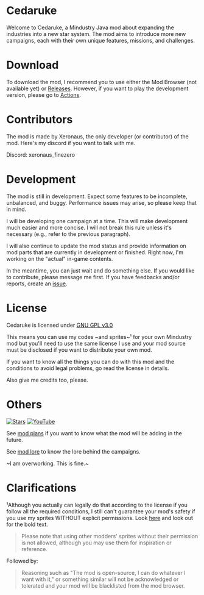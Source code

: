 # Cedaruke
Welcome to Cedaruke, a Mindustry Java mod about expanding the industries into a new star system. The mod aims to introduce more new campaigns, each with their own unique features, missions, and challenges.

# Download
To download the mod, I recommend you to use either the Mod Browser (not available yet) or [Releases](https://github.com/Xeron590/Cetadustry/releases). However, if you want to play the development version, please go to [Actions](https://github.com/Xeronaus/Cedaruke/actions).

# Contributors
The mod is made by Xeronaus, the only developer (or contributor) of the mod. Here's my discord if you want to talk with me.

Discord: xeronaus_finezero

# Development
The mod is still in development. Expect some features to be incomplete, unbalanced, and buggy. Performance issues may arise, so please keep that in mind.

I will be developing one campaign at a time. This will make development much easier and more concise. I will not break this rule unless it's necessary (e.g., refer to the previous paragraph).

I will also continue to update the mod status and provide information on mod parts that are currently in development or finished. Right now, I'm working on the "actual" in-game contents.

In the meantime, you can just wait and do something else. If you would like to contribute, please message me first. If you have feedbacks and/or reports, create an [issue](https://github.com/Xeronaus/Cedaruke/issues).

# License

Cedaruke is licensed under [GNU GPL v3.0](https://github.com/Xeronaus/Cedaruke/blob/main/LICENSE)

This means you can use my codes ~and sprites~¹ for your own Mindustry mod but you'll need to use the same license I use and your mod source must be disclosed if you want to distribute your own mod.

If you want to know all the things you can do with this mod and the conditions to avoid legal problems, go read the license in details.

Also give me credits too, please. 

# Others

[![Stars](https://img.shields.io/github/stars/Xeronaus/Cedaruke?color=F7D747&label=⭐️%20Please%20Star%20Cedaruke%21&style=for-the-badge)](https://github.com/Xeronaus/Cedaruke)
[![YouTube](https://img.shields.io/youtube/channel/subscribers/UC8guFwFQzJ5vzDnD2bsRs1w?color=ff5959&label=YouTube&logo=youtube&style=for-the-badge)](https://www.youtube.com/@Xeronaus)

See [mod plans](https://github.com/Xeronaus/Cedaruke/blob/main/MODPLANS.md) if you want to know what the mod will be adding in the future.

See [mod lore](https://github.com/Xeronaus/Cedaruke/blob/main/MODLORE.md) to know the lore behind the campaigns.

~I am overworking. This is fine.~

# Clarifications

¹Although you actually can legally do that according to the license if you follow all the required conditions, I still can't guarantee your mod's safety if you use my sprites WITHOUT explicit permissions. Look [here](https://mindustrygame.github.io/wiki/modding/4-spriting/) and look out for the bold text.

> Please note that using other modders' sprites without their permission is not allowed, although you may use them for inspiration or reference.

Followed by:

>Reasoning such as "The mod is open-source, I can do whatever I want with it," or something similar will not be acknowledged or tolerated and your mod will be blacklisted from the mod browser.

